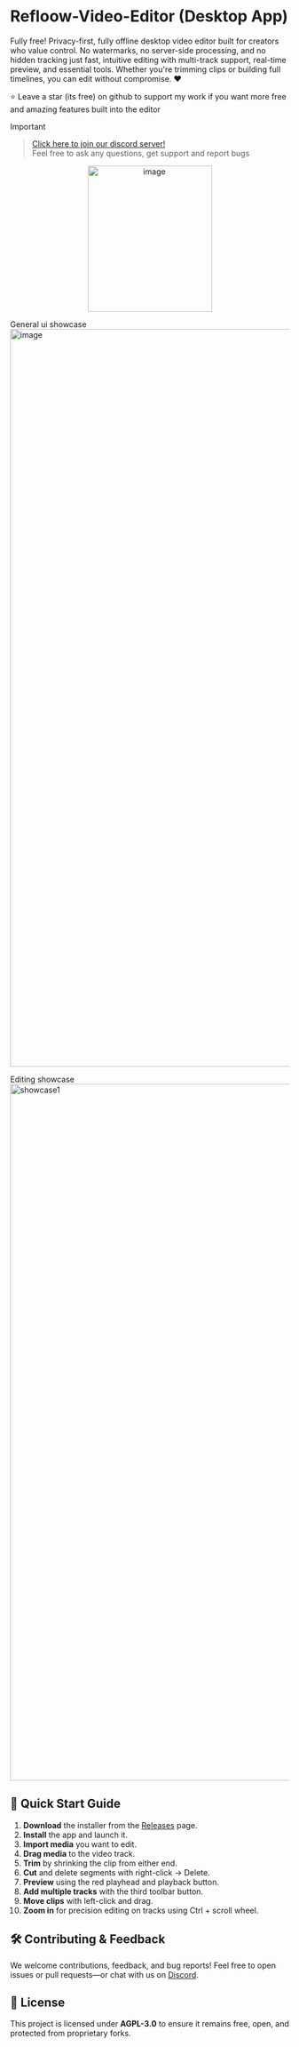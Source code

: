 # Refloow-Video-Editor (Desktop App)

Fully free! Privacy-first, fully offline desktop video editor built for creators who value control. No watermarks, no server-side processing, and no hidden tracking just fast, intuitive editing with multi-track support, real-time preview, and essential tools. Whether you're trimming clips or building full timelines, you can edit without compromise. ❤️ 

⭐ Leave a star (its free) on github to support my work if you want more free and amazing features built into the editor

> [!IMPORTANT]
> > [Click here to join our discord server!](discord.gg/4enDY8yhuS) <br>
> > Feel free to ask any questions, get support and report bugs

<p align="center">
<img width="223.5" height="263" alt="image" src="https://github.com/user-attachments/assets/195983df-5aa4-4b7e-88f9-38db9709bf4a" />
</p>

General ui showcase
<img width="2540" height="1328" alt="image" src="https://github.com/user-attachments/assets/6af5f607-968c-43f1-8c74-ee9b29758b65" />

Editing showcase
<img width="1806" height="1254" alt="showcase1" src="https://github.com/user-attachments/assets/31b3f75c-dc20-4def-9982-e3619e1e67eb" />

## 🧭 Quick Start Guide
1. **Download** the installer from the [Releases](https://github.com/Refloow/Refloow-Video-Editor/releases) page.
2. **Install** the app and launch it.
3. **Import media** you want to edit.
4. **Drag media** to the video track.
5. **Trim** by shrinking the clip from either end.
6. **Cut** and delete segments with right-click → Delete.
7. **Preview** using the red playhead and playback button.
8. **Add multiple tracks** with the third toolbar button.
9. **Move clips** with left-click and drag.
10. **Zoom in** for precision editing on tracks using Ctrl + scroll wheel.

## 🛠️ Contributing & Feedback
We welcome contributions, feedback, and bug reports!
Feel free to open issues or pull requests—or chat with us on [Discord](https://discord.com/invite/4enDY8yhuS).

## 📃 License
This project is licensed under **AGPL-3.0** to ensure it remains free, open, and protected from proprietary forks.

